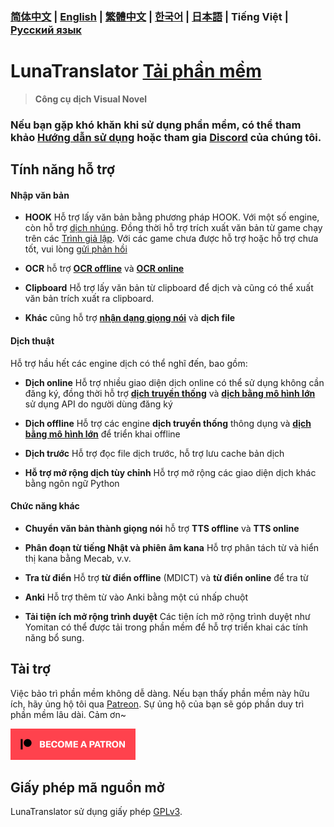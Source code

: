### [简体中文](README.md) | [English](README_en.md) | [繁體中文](README_cht.md) | [한국어](README_ko.md) | [日本語](README_ja.md) | Tiếng Việt | [Русский язык](README_ru.md)

# LunaTranslator [Tải phần mềm](https://docs.lunatranslator.org/vi/README.html)  

> **Công cụ dịch Visual Novel**

### Nếu bạn gặp khó khăn khi sử dụng phần mềm, có thể tham khảo [Hướng dẫn sử dụng](https://docs.lunatranslator.org/vi) hoặc tham gia [Discord](https://discord.com/invite/ErtDwVeAbB) của chúng tôi.

## Tính năng hỗ trợ

#### Nhập văn bản

- **HOOK** Hỗ trợ lấy văn bản bằng phương pháp HOOK. Với một số engine, còn hỗ trợ [dịch nhúng](https://docs.lunatranslator.org/vi/embedtranslate.html). Đồng thời hỗ trợ trích xuất văn bản từ game chạy trên các [Trình giả lập](https://docs.lunatranslator.org/vi/emugames.html). Với các game chưa được hỗ trợ hoặc hỗ trợ chưa tốt, vui lòng [gửi phản hồi](https://github.com/HIllya51/LunaTranslator/issues/new?assignees=&labels=enhancement&projects=&template=01_game_request.yaml)

- **OCR** hỗ trợ **[OCR offline](https://docs.lunatranslator.org/vi/useapis/ocrapi.html)** và **[OCR online](https://docs.lunatranslator.org/vi/useapis/ocrapi.html)**

- **Clipboard** Hỗ trợ lấy văn bản từ clipboard để dịch và cũng có thể xuất văn bản trích xuất ra clipboard.

- **Khác** cũng hỗ trợ **[nhận dạng giọng nói](https://docs.lunatranslator.org/vi/sr.html)** và **dịch file**

#### Dịch thuật

Hỗ trợ hầu hết các engine dịch có thể nghĩ đến, bao gồm:

- **Dịch online** Hỗ trợ nhiều giao diện dịch online có thể sử dụng không cần đăng ký, đồng thời hỗ trợ **[dịch truyền thống](https://docs.lunatranslator.org/vi/useapis/tsapi.html)** và **[dịch bằng mô hình lớn](https://docs.lunatranslator.org/vi/guochandamoxing.html)** sử dụng API do người dùng đăng ký

- **Dịch offline** Hỗ trợ các engine **dịch truyền thống** thông dụng và **[dịch bằng mô hình lớn](https://docs.lunatranslator.org/vi/offlinellm.html)** để triển khai offline

- **Dịch trước** Hỗ trợ đọc file dịch trước, hỗ trợ lưu cache bản dịch

- **Hỗ trợ mở rộng dịch tùy chỉnh** Hỗ trợ mở rộng các giao diện dịch khác bằng ngôn ngữ Python

#### Chức năng khác

- **Chuyển văn bản thành giọng nói** hỗ trợ **TTS offline** và **TTS online**

- **Phân đoạn từ tiếng Nhật và phiên âm kana** Hỗ trợ phân tách từ và hiển thị kana bằng Mecab, v.v.

- **Tra từ điển** Hỗ trợ **từ điển offline** (MDICT) và **từ điển online** để tra từ

- **Anki** Hỗ trợ thêm từ vào Anki bằng một cú nhấp chuột

- **Tải tiện ích mở rộng trình duyệt** Các tiện ích mở rộng trình duyệt như Yomitan có thể được tải trong phần mềm để hỗ trợ triển khai các tính năng bổ sung.

## Tài trợ

Việc bảo trì phần mềm không dễ dàng. Nếu bạn thấy phần mềm này hữu ích, hãy ủng hộ tôi qua [Patreon](https://patreon.com/HIllya51). Sự ủng hộ của bạn sẽ góp phần duy trì phần mềm lâu dài. Cảm ơn~

<a href="https://patreon.com/HIllya51" target='_blank'><img width="200" src="../docs/become_a_patron_4x1_black_logo_white_text_on_coral.svg"></a>

## Giấy phép mã nguồn mở

LunaTranslator sử dụng giấy phép [GPLv3](../LICENSE).
